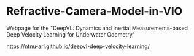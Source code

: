 # Refractive-Camera-Model-in-VIO
Webpage for the "DeepVL: Dynamics and Inertial Measurements-based Deep Velocity Learning for Underwater Odometry"

https://ntnu-arl.github.io/deepvl-deep-velocity-learning/
